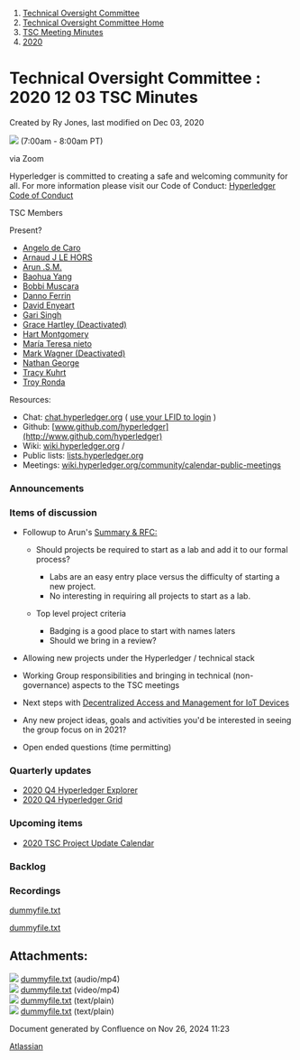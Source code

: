 1. [Technical Oversight Committee](index.html)
2. [Technical Oversight Committee Home](Technical-Oversight-Committee-Home_21430274.html)
3. [TSC Meeting Minutes](TSC-Meeting-Minutes_21448544.html)
4. [2020](2020_21450029.html)

# Technical Oversight Committee : 2020 12 03 TSC Minutes

Created by Ry Jones, last modified on Dec 03, 2020

![](plugins/servlet/confluence/placeholder/unknown-macro) (7:00am - 8:00am PT)

via Zoom

Hyperledger is committed to creating a safe and welcoming community for all. For more information please visit our Code of Conduct: [Hyperledger Code of Conduct](https://lf-hyperledger.atlassian.net/wiki/spaces/HYP/pages/19595281/Hyperledger+Code+of+Conduct)

TSC Members

Present?

- [Angelo de Caro](https://lf-hyperledger.atlassian.net/wiki/people/70121:d6b0f0e4-825f-4f16-88e1-4d14e95f2f10?ref=confluence)
- [Arnaud J LE HORS](https://lf-hyperledger.atlassian.net/wiki/people/70121:0e75e3b8-500a-4067-9f7e-ed46e91bcb9d?ref=confluence)
- [Arun .S.M.](https://lf-hyperledger.atlassian.net/wiki/people/621a0e5097d313006ba7386a?ref=confluence)
- [Baohua Yang](https://lf-hyperledger.atlassian.net/wiki/people/557058:17d87dbf-05fe-4c1b-84cf-fd69f7fcbb20?ref=confluence)
- [Bobbi Muscara](https://lf-hyperledger.atlassian.net/wiki/people/5c4cb1b7d8bbb7445c0a457e?ref=confluence)
- [Danno Ferrin](https://lf-hyperledger.atlassian.net/wiki/people/5b7f2d80c4e4892a5b789551?ref=confluence)
- [David Enyeart](https://lf-hyperledger.atlassian.net/wiki/people/712020:30d7e775-8a5d-4896-8950-8da2af027639?ref=confluence)
- [Gari Singh](https://lf-hyperledger.atlassian.net/wiki/people/557058:51429e31-90f4-4684-b7cd-9a4fe15ff188?ref=confluence)
- [Grace Hartley (Deactivated)](https://lf-hyperledger.atlassian.net/wiki/people/5c3e0cd1ff324728a1db2448?ref=confluence)
- [Hart Montgomery](https://lf-hyperledger.atlassian.net/wiki/people/712020:86f447c0-86dc-43b3-ac03-6a31923bbb84?ref=confluence)
- [María Teresa nieto](https://lf-hyperledger.atlassian.net/wiki/people/5d36fa46af1d920bc99755b6?ref=confluence)
- [Mark Wagner (Deactivated)](https://lf-hyperledger.atlassian.net/wiki/people/70121:81b88945-c9ef-40fe-9224-207bdb280922?ref=confluence)
- [Nathan George](https://lf-hyperledger.atlassian.net/wiki/people/712020:3e7556ab-cdb8-47f5-8b68-12a3378021fd?ref=confluence)
- [Tracy Kuhrt](https://lf-hyperledger.atlassian.net/wiki/people/712020:eb6ae9c3-aa8e-40ba-9dab-a6969b1ac52e?ref=confluence)
- [Troy Ronda](https://lf-hyperledger.atlassian.net/wiki/people/557058:c854f35a-2b58-4be3-9003-ca2a67495580?ref=confluence)

Resources:

- Chat: [chat.hyperledger.org](http://chat.hyperledger.org/) ( [use your LFID to login](https://www.youtube.com/watch?v=EEc4JRyaAoA) )
- Github: [www.github.com/hyperledger](http://www.github.com/hyperledger)
- Wiki: [wiki.hyperledger.org](https://lf-hyperledger.atlassian.net) /
- Public lists: [lists.hyperledger.org](https://lists.hyperledger.org)
- Meetings: [wiki.hyperledger.org/community/calendar-public-meetings](https://lf-hyperledger.atlassian.net/community/calendar-public-meetings)

### Announcements

### Items of discussion

- Followup to Arun's [Summary &amp; RFC:](https://lf-hyperledger.atlassian.net/pages/viewpage.action?pageId=41586049)
  
  - Should projects be required to start as a lab and add it to our formal process?
    
    - Labs are an easy entry place versus the difficulty of starting a new project.
    - No interesting in requiring all projects to start as a lab.
  - Top level project criteria
    
    - Badging is a good place to start with names laters
    - Should we bring in a review?
- Allowing new projects under the Hyperledger / technical stack
- Working Group responsibilities and bringing in technical (non-governance) aspects to the TSC meetings
- Next steps with [Decentralized Access and Management for IoT Devices](https://lf-hyperledger.atlassian.net/display/TCSIG/IOT+Sub+Group)
- Any new project ideas, goals and activities you'd be interested in seeing the group focus on in 2021?
- Open ended questions (time permitting)

### Quarterly updates

- [2020 Q4 Hyperledger Explorer](https://lf-hyperledger.atlassian.net/display/TSC/2020+Q4+Hyperledger+Explorer)
- [2020 Q4 Hyperledger Grid](https://lf-hyperledger.atlassian.net/display/TSC/2020+Q4+Hyperledger+Grid)

### Upcoming items

- [2020 TSC Project Update Calendar](https://lf-hyperledger.atlassian.net/display/TSC/2020+TSC+Project+Update+Calendar)

### Backlog

### Recordings

[dummyfile.txt](#)

[dummyfile.txt](#)

## Attachments:

![](images/icons/bullet_blue.gif) [dummyfile.txt](attachments/21440823/21457432.txt) (audio/mp4)  
![](images/icons/bullet_blue.gif) [dummyfile.txt](attachments/21440823/21457658.txt) (video/mp4)  
![](images/icons/bullet_blue.gif) [dummyfile.txt](attachments/21440823/21452415.txt) (text/plain)  
![](images/icons/bullet_blue.gif) [dummyfile.txt](attachments/21440823/21452416.txt) (text/plain)

Document generated by Confluence on Nov 26, 2024 11:23

[Atlassian](http://www.atlassian.com/)
